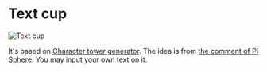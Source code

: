 # Text cup

![Text cup](http://thingiverse-production-new.s3.amazonaws.com/renders/09/3d/01/e8/8b/55e3a269bde25521d8304174a3ce1788_preview_featured.JPG)

It's based on [Character tower generator](https://www.thingiverse.com/thing:1241377). The idea is from [the comment of PI Sphere](http://www.thingiverse.com/thing:1639055/#comment-920827). You may input your own text on it.